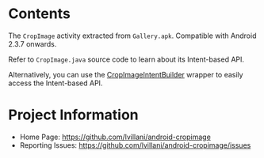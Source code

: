 Contents
========

The `CropImage` activity extracted from `Gallery.apk`. Compatible with Android
2.3.7 onwards.

Refer to `CropImage.java` source code to learn about its Intent-based API.

Alternatively, you can use the [CropImageIntentBuilder][CIIB] wrapper to
easily access the Intent-based API.




Project Information
===================

 * Home Page: https://github.com/lvillani/android-cropimage
 * Reporting Issues: https://github.com/lvillani/android-cropimage/issues




[CIIB]: https://github.com/lvillani/android-cropimage/blob/develop/src/com/android/camera/CropImageIntentBuilder.java
